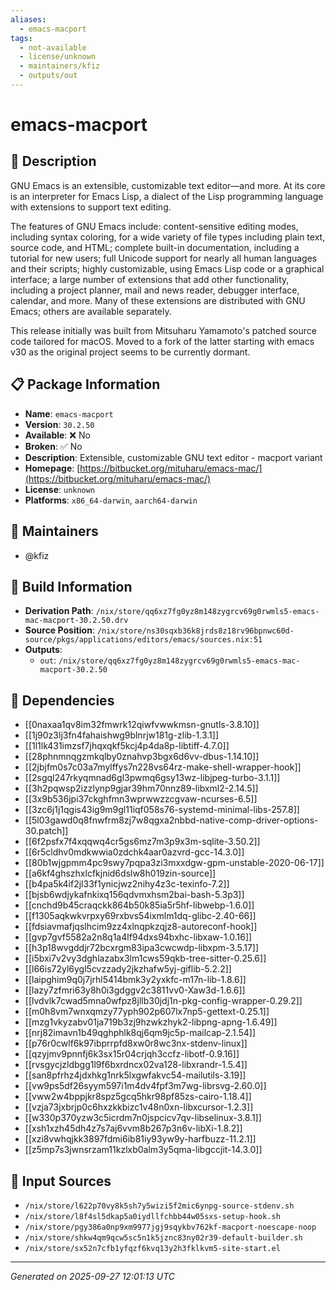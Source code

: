 ```yaml
---
aliases:
  - emacs-macport
tags:
  - not-available
  - license/unknown
  - maintainers/kfiz
  - outputs/out
---
```


# emacs-macport

## 📝 Description

GNU Emacs is an extensible, customizable text editor—and more. At its core
is an interpreter for Emacs Lisp, a dialect of the Lisp programming
language with extensions to support text editing.

The features of GNU Emacs include: content-sensitive editing modes,
including syntax coloring, for a wide variety of file types including
plain text, source code, and HTML; complete built-in documentation,
including a tutorial for new users; full Unicode support for nearly all
human languages and their scripts; highly customizable, using Emacs Lisp
code or a graphical interface; a large number of extensions that add other
functionality, including a project planner, mail and news reader, debugger
interface, calendar, and more. Many of these extensions are distributed
with GNU Emacs; others are available separately.

This release initially was built from Mitsuharu Yamamoto's patched source code
tailored for macOS. Moved to a fork of the latter starting with emacs v30 as the
original project seems to be currently dormant.


## 📋 Package Information

- **Name**: `emacs-macport`
- **Version**: `30.2.50`
- **Available**: ❌ No
- **Broken**: ✅ No
- **Description**: Extensible, customizable GNU text editor - macport variant
- **Homepage**: [https://bitbucket.org/mituharu/emacs-mac/](https://bitbucket.org/mituharu/emacs-mac/)
- **License**: `unknown`
- **Platforms**: `x86_64-darwin`, `aarch64-darwin`
## 👥 Maintainers

- @kfiz


## 🔧 Build Information

- **Derivation Path**: `/nix/store/qq6xz7fg0yz8m148zygrcv69g0rwmls5-emacs-mac-macport-30.2.50.drv`
- **Source Position**: `/nix/store/ns30sqxb36k8jrds8z18rv96bpnwc60d-source/pkgs/applications/editors/emacs/sources.nix:51`
- **Outputs**:
  - `out`:  `/nix/store/qq6xz7fg0yz8m148zygrcv69g0rwmls5-emacs-mac-macport-30.2.50`

## 🔗 Dependencies

- [[0naxaa1qv8im32fmwrk12qiwfvwwkmsn-gnutls-3.8.10]]
- [[1j90z3lj3fn4fahaishwg9blnrjw181g-zlib-1.3.1]]
- [[1l1lk431imzsf7jhqxqkf5kcj4p4da8p-libtiff-4.7.0]]
- [[28phnmnqgzmkqlby0znahvp3bgx6d6vv-dbus-1.14.10]]
- [[2jbjfm0s7c03a7mylffys7n228vs64rz-make-shell-wrapper-hook]]
- [[2sgql247rkyqmnad6gl3pwmq6gsy13wz-libjpeg-turbo-3.1.1]]
- [[3h2pqwsp2izzlynp9gjar39hm70nnz89-libxml2-2.14.5]]
- [[3x9b536jpi37ckghfmn3wprwwzzcgvaw-ncurses-6.5]]
- [[3zc6j1j1qgis43ig9m9gl11iqf058s76-systemd-minimal-libs-257.8]]
- [[5l03gawd0q8fnwfrm8zj7w8qgxa2nbbd-native-comp-driver-options-30.patch]]
- [[6f2psfx7f4xqqwq4cr5gs6mz7m3p9x3m-sqlite-3.50.2]]
- [[6r5cldhv0mdkwwia0zdchk4aar0azvrd-gcc-14.3.0]]
- [[80b1wjgpmm4pc9swy7pqpa3zi3mxxdgw-gpm-unstable-2020-06-17]]
- [[a6kf4ghszhxlcfkjnid6dslw8h019zin-source]]
- [[b4pa5k4if2jl33f1ynicjwz2nihy4z3c-texinfo-7.2]]
- [[bjsb6wdjykafnkixq156qdvmxhsm2bai-bash-5.3p3]]
- [[cnchd9b45craqckk864b50k85ia5r5hf-libwebp-1.6.0]]
- [[f1305aqkwkvrpxy69rxbvs54ixmlm1dq-glibc-2.40-66]]
- [[fdsiavmafjqslhcim9zz4xlnqpkzqjz8-autoreconf-hook]]
- [[gvp7gvf5582a2n8q1a4lf94dxs94bxhc-libxaw-1.0.16]]
- [[h3p18wvgddjr72bcxrgm83ipa3cwcwdp-libxpm-3.5.17]]
- [[i5bxi7v2vy3dghlazabx3lm1cws59qkb-tree-sitter-0.25.6]]
- [[l66is72yl6ygl5cvzzady2jkzhafw5yj-giflib-5.2.2]]
- [[laipghim9q0j7jrhl5414bmk3y2yxkfc-m17n-lib-1.8.6]]
- [[lazy7zfmri63y8h0i3gdggv2c3811vv0-Xaw3d-1.6.6]]
- [[lvdvlk7cwad5mna0wfpz8jllb30jdj1n-pkg-config-wrapper-0.29.2]]
- [[m0h8vm7wnxqmzy77yph902p607lx7np5-gettext-0.25.1]]
- [[mzg1vkyzabv01ja719b3zj9hzwkzhyk2-libpng-apng-1.6.49]]
- [[nrj82imavn1b49qghphlk8qj6qm9jc5p-mailcap-2.1.54]]
- [[p76r0cwlf6k97ibprrpfd8xw0r8wc3nx-stdenv-linux]]
- [[qzyjmv9pnnfj6k3sx15r04crjqh3ccfz-libotf-0.9.16]]
- [[rvsgycjzldbgg1l9f6bxrdncx02va128-libxrandr-1.5.4]]
- [[san8pfrhz4jdxhkg1nrk5lxgwfakvc54-mailutils-3.19]]
- [[vw9ps5df26syym597i1m4dv4fpf3m7wg-librsvg-2.60.0]]
- [[vww2w4bppjkr8spz5gcq5hkr98pf85zs-cairo-1.18.4]]
- [[vzja73jxbrjp0c6hxzkkbizc1v48n0xn-libxcursor-1.2.3]]
- [[w330p370yzw3c5icrdm7n0jspcicv7qv-libselinux-3.8.1]]
- [[xsh1xzh45dh4z7s7aj6vvm8b267p3n6v-libXi-1.8.2]]
- [[xzi8vwhqjkk3897fdmi6ib81iy93yw9y-harfbuzz-11.2.1]]
- [[z5mp7s3jwnsrzam11kzlxb0alm3y5qma-libgccjit-14.3.0]]

## 📁 Input Sources

- `/nix/store/l622p70vy8k5sh7y5wizi5f2mic6ynpg-source-stdenv.sh`
- `/nix/store/l8f4sl5dkap5a0iydllfchbb44w05sxs-setup-hook.sh`
- `/nix/store/pgy386a0np9xm9977jgj9sqykbv762kf-macport-noescape-noop`
- `/nix/store/shkw4qm9qcw5sc5n1k5jznc83ny02r39-default-builder.sh`
- `/nix/store/sx52n7cfb1yfqzf6kvq13y2h3fklkvm5-site-start.el`

---
*Generated on 2025-09-27 12:01:13 UTC*
